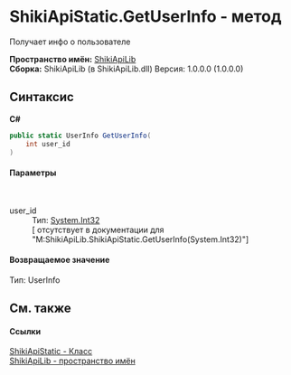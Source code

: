 # ShikiApiStatic.GetUserInfo - метод
 

Получает инфо о пользователе

**Пространство имён:**&nbsp;<a href="N_ShikiApiLib">ShikiApiLib</a><br />**Сборка:**&nbsp;ShikiApiLib (в ShikiApiLib.dll) Версия: 1.0.0.0 (1.0.0.0)

## Синтаксис

**C#**<br />
``` C#
public static UserInfo GetUserInfo(
	int user_id
)
```


#### Параметры
&nbsp;<dl><dt>user_id</dt><dd>Тип:&nbsp;<a href="http://msdn2.microsoft.com/ru-ru/library/td2s409d" target="_blank">System.Int32</a><br />\[<param name="user_id"/> отсутствует в документации для "M:ShikiApiLib.ShikiApiStatic.GetUserInfo(System.Int32)"\]</dd></dl>

#### Возвращаемое значение
Тип:&nbsp;UserInfo

## См. также


#### Ссылки
<a href="T_ShikiApiLib_ShikiApiStatic">ShikiApiStatic - Класс</a><br /><a href="N_ShikiApiLib">ShikiApiLib - пространство имён</a><br />